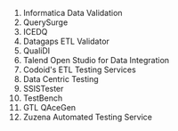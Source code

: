 1. Informatica Data Validation
2. QuerySurge
3. ICEDQ
4. Datagaps ETL Validator
5. QualiDI
6. Talend Open Studio for Data Integration
7. Codoid's ETL Testing Services
8. Data Centric Testing
9. SSISTester
10. TestBench
11. GTL QAceGen
12. Zuzena Automated Testing Service